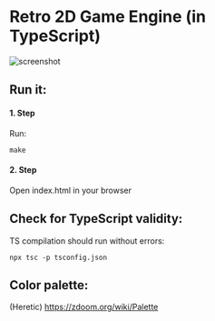 # Retro 2D Game Engine (in TypeScript)

![screenshot](https://framapic.org/B1mgKPxP1smv/4Kida0z151O7 "Screenshot")

## Run it:

#### 1. Step
Run:
```
make
```
#### 2. Step
Open index.html in your browser

## Check for TypeScript validity:

TS compilation should run without errors:

```
npx tsc -p tsconfig.json
```

## Color palette:

(Heretic) https://zdoom.org/wiki/Palette
